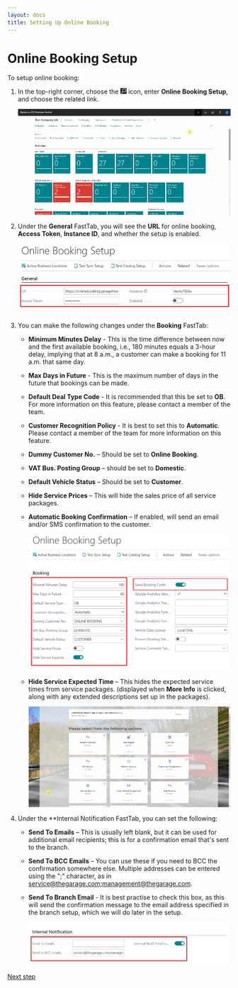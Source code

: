 ```yaml
---
layout: docs
title: Setting Up Online Booking
---
```


# Online Booking Setup 
To setup online booking:
1. In the top-right corner, choose the ![](media/search_icon.png) icon, enter **Online Booking Setup**, and choose the related link.

   ![](media/garagehive-onlinebooking-setup1.gif)

2. Under the **General** FastTab, you will see the **URL** for online booking, **Access Token**, **Instance ID**, and whether the setup is enabled.

   ![](media/garagehive-onlinebooking-setup2.png)

3. You can make the following changes under the **Booking** FastTab:
      - **Minimum Minutes Delay** - This is the time difference between now and the first available booking, i.e., 180 minutes equals a 3-hour delay, implying that at 8 a.m., a customer can make a booking for 11 a.m. that same day.
      - **Max Days in Future** - This is the maximum number of days in the future that bookings can be made.
      - **Default Deal Type Code** - It is recommended that this be set to **OB**. For more information on this feature, please contact a member of the team. 
      - **Customer Recognition Policy** - It is best to set this to **Automatic**. Please contact a member of the team for more information on this feature.
      - **Dummy Customer No.** – Should be set to **Online Booking**.
      - **VAT Bus. Posting Group** – should be set to **Domestic**.
      - **Default Vehicle Status** – Should be set to **Customer**.
      - **Hide Service Prices** – This will hide the sales price of all service packages.
      - **Automatic Booking Confirmation** – If enabled, will send an email and/or SMS confirmation to the customer.

        ![](media/garagehive-onlinebooking-setup3.png)

      - **Hide Service Expected Time** – This hides the expected service times from service packages. (displayed when **More Info** is clicked, along with any extended descriptions set up in the packages).

        ![](media/garagehive-onlinebooking-setup4.gif)

4. Under the **Internal Notification FastTab, you can set the following:
      - **Send To Emails** – This is usually left blank, but it can be used for additional email recipients; this is for a confirmation email that's sent to the branch.
      - **Send To BCC Emails** – You can use these if you need to BCC the confirmation somewhere else. Multiple addresses can be entered using the ";" character, as in service@thegarage.com;management@thegarage.com.
      - **Send To Branch Email** - It is best practise to check this box, as this will send the confirmation message to the email address specified in the branch setup, which we will do later in the setup.

        ![](media/garagehive-onlinebooking-setup5.png)


[Next step](/docs/garagehive-onlinebooking-branches.html)
